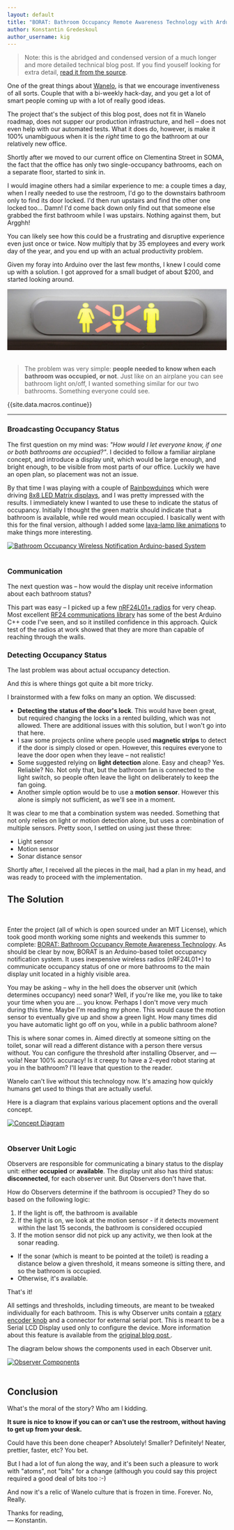 ```yaml
---
layout: default
title: "BORAT: Bathroom Occupancy Remote Awareness Technology with Arduino"
author: Konstantin Gredeskoul
author_username: kig
---
```


> Note: this is the abridged and condensed version of a much longer and more detailed technical blog post.  If you find youself looking for extra detail, [read it from the source](http://kiguino.moos.io/2014/10/12/borat-bathroom-occupancy-wireless-detection-and-notification-with-arduino.html).

One of the great things about [Wanelo](http://wanelo.com/), is that we encourage inventiveness of all sorts.  Couple that with a bi-weekly
hack-day, and you get a lot of smart people coming up with a lot of really good ideas.

The project that's the subject of this blog post, does not fit in Wanelo roadmap, does not supper our production infrastructure, and hell – does not even help with our automated tests.  What it does do, however, is make it 100% unambiguous when it is the *right* time to go the bathroom at our relatively new office.

Shortly after we moved to our current office on Clementina Street in SOMA, the fact that the office has only two single-occupancy bathrooms, each on a separate floor, started to sink in.

I would imagine others had a similar experience to me: a couple times a day, when I really needed to use the restroom, I'd go to the downstairs bathroom only to find its door locked. I'd then run upstairs and find the other one locked too... Damn! I'd come back down only find out that someone else grabbed the first bathroom while I was upstairs. Nothing against them, but Argghh!

You can likely see how this could be a frustrating and disruptive experience even just once or twice. Now multiply that by 35 employees and every work day of the year, and you end up with an actual productivity problem.

Given my foray into Arduino over the last few months, I knew I could come up with a solution. I got approved for a small budget of about $200, and started looking around.

<div class="full">
    <img src="/images/bathroom-occupied-calm-technology.jpg"/>
</div>
<br />

>The problem was very simple: __people needed to know when each bathroom was occupied, or not__.  Just like on an airplane you can see bathroom light on/off, I wanted something similar for our two bathrooms. Something everyone could see.


{{site.data.macros.continue}}
___


### Broadcasting Occupancy Status

The first question on my mind was: *"How would I let everyone know, if one or both bathrooms are occupied?"*. I decided to follow a familiar airplane concept, and introduce a display unit, which would be large enough, and bright enough, to be visible from most parts of our office. Luckily we have an open plan, so placement was not an issue.

By that time I was playing with a couple of
[Rainbowduinos](http://www.amazon.com/Rainbowduino-LED-Driver-Platform-Atmega328/dp/B0068JYK0I?_encoding=UTF8&tag=kiguino-20)
which were driving
[8x8 LED Matrix displays](http://www.amazon.com/Super-Bright-RGB-LED-matrix/dp/B0068K01QE/?_encoding=UTF8&tag=kiguino-20), and I was pretty impressed with the results. I immediately knew I wanted to use these to indicate the status of occupancy. Initially I thought the green matrix should indicate that a bathroom is available, while red would mean occupied.  I basically went with this for the final version, although I added some
[lava-lamp like animations](https://github.com/kigster/Borat/blob/master/firmware/DisplayLED/DisplayLED.ino) to make things more interesting.

<div class="full">

<a href="https://raw.githubusercontent.com/kigster/Borat/master/images/real-life-examples/borat-at-wanelo.jpg" data-lightbox="enclosures" data-title="BORAT in Action!">
    <img src="https://raw.githubusercontent.com/kigster/Borat/master/images/real-life-examples/borat-at-wanelo.jpg"
    alt="Bathroom Occupancy Wireless Notification Arduino-based System" title="Live on the wall at work"/>
</a>
</div>
<br />

### Communication

The next question was – how would the display unit receive information about each bathroom status?

This part was easy – I picked up a few [nRF24L01+ radios](http://www.amazon.com/nRF24L01-Wireless-Transceiver-Arduino-Compatible/dp/B00E594ZX0/?_encoding=UTF8&tag=kiguino-20) for very cheap. Most excellent [RF24 communications library](http://maniacbug.github.io/RF24/) has some of the best Arduino C++ code I've seen, and so it instilled confidence in this approach.  Quick test of the radios at work showed that they are more than capable of reaching through the walls.

### Detecting Occupancy Status

The last problem was about actual occupancy detection.

And *this* is where things got quite a bit more tricky.

I brainstormed with a few folks on many an option. We discussed:

* __Detecting the status of the door's lock__. This would have been great, but required changing the locks in a rented building, which was not allowed. There are additional issues with this solution, but I won't go into that here.
* I saw some projects online where people used __magnetic strips__ to detect if the door is simply closed or open.  However, this requires everyone to leave the door open when they leave – not realistic!
* Some suggested relying on __light detection__ alone. Easy and cheap? Yes. Reliable? No. Not only that, but the bathroom fan is connected to the light switch, so people often leave the light on deliberately to keep the fan going.
* Another simple option would be to use a __motion sensor__. However this alone is simply not sufficient, as we'll see in a moment.

It was clear to me that a combination system was needed. Something that not only relies on light or motion detection alone, but uses a combination of multiple sensors. Pretty soon, I settled on using just these three:

* Light sensor
* Motion sensor
* Sonar distance sensor

Shortly after, I received all the pieces in the mail, had a plan in my head, and was ready to proceed with the implementation.

## The Solution

<a href="https://raw.githubusercontent.com/kigster/Borat/master/images/module-display/DisplayUnit-0.jpg" data-lightbox="enclosures" data-title="Display Unit">
    <img src="https://raw.githubusercontent.com/kigster/Borat/master/images/module-display/DisplayUnit-0.jpg" alt="" title="" class="small-right">
</a>

Enter the project (all of which is open sourced under an MIT License), which took good month working some nights and weekends this summer to complete: [BORAT: Bathroom Occupancy Remote Awareness Technology](https://github.com/kigster/borat). As should be clear by now, BORAT is an Arduino-based toilet occupancy notification system. It uses inexpensive wireless radios (nRF24L01+) to communicate occupancy status of one or more bathrooms to the main display unit located in a highly visible area.

You may be asking – why in the hell does the observer unit (which determines occupancy) need sonar? Well, if you're like me, you like to take your time when you are ... you know. Perhaps I don't move very much during this time. Maybe I'm reading my phone. This would cause the motion sensor to eventually give up and show a green light. How many times did you have automatic light go off on you, while in a public bathroom alone?

This is where sonar comes in. Aimed directly at someone sitting on the toilet, sonar will read a different distance with a person there versus without. You can configure the threshold after installing Observer, and — voila! Near 100% accuracy! Is it creepy to have a 2-eyed robot staring at you in the bathroom? I'll leave that question to the reader.

Wanelo can't live without this technology now. It's amazing how quickly humans get used to things that are actually useful.

Here is a diagram that explains various placement options and the overall concept.

<div class="full">
<a href="https://raw.githubusercontent.com/kigster/Borat/master/images/concept/layout-diagram.png" data-lightbox="enclosures" data-title="Concept Diagram">
    <img src="https://raw.githubusercontent.com/kigster/Borat/master/images/concept/layout-diagram.png" alt="Concept Diagram" title="Concept Diagram">
</a>
</div>
<br />

### Observer Unit Logic

Observers are responsible for communicating a binary status to the display unit: either __occupied__ or __available__. The display unit also has third status: __disconnected__, for each observer unit. But Observers don't have that.

How do Observers determine if the bathroom is occupied? They do so based on the following logic:

1. If the light is off, the bathroom is available
2. If the light is on, we look at the motion sensor - if it detects movement within the last 15 seconds, the bathroom is considered occupied
3. If the motion sensor did not pick up any activity, we then look at the sonar reading.
  * If the sonar (which is meant to be pointed at the toilet) is reading a distance below a given threshold, it means someone is sitting there, and so the bathroom is occupied.
  * Otherwise, it's available.

That's it!

All settings and thresholds, including timeouts, are meant to be tweaked individually for each bathroom. This is why Observer units contain a [rotary encoder knob](http://www.amazon.com/Rotary-Encoder-Development-Arduino-Compatible/dp/B00HSWXMDK/?_encoding=UTF8&tag=kiguino-20) and a connector for external serial port. This is meant to be a Serial LCD Display used only to configure the device.  More information about this feature is available from the [original blog post ](http://kiguino.moos.io/2014/10/12/borat-bathroom-occupancy-wireless-detection-and-notification-with-arduino.html).



The diagram below shows the components used in each Observer unit.

<div class="full">
<a href="https://raw.githubusercontent.com/kigster/Borat/master/images/concept/observer-components.jpg" data-lightbox="enclosures" data-title="Observer Components">
<img src="https://raw.githubusercontent.com/kigster/Borat/master/images/concept/observer-components.jpg" alt="Observer Components" title="Observer Components">
</a>
</div>
<br />

## Conclusion

What's the moral of the story?  Who am I kidding.

__It sure is nice to know if you can or can't use the restroom, without having to get up from your desk.__

Could have this been done cheaper?  Absolutely!  Smaller?  Definitely!  Neater, prettier, faster, etc?  You bet.

But I had a lot of fun along the way, and it's been such a pleasure to work with "atoms", not "bits" for a change (although you could say this project required a good deal of bits too :-)

And now it's a relic of Wanelo culture that is frozen in time.  Forever. No, Really.

<p>Thanks for reading,<br />
&mdash; Konstantin.
</p>








